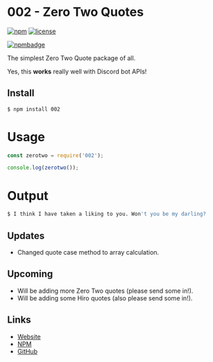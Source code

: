 # 002 - Zero Two Quotes
[![npm](https://img.shields.io/npm/v/002.svg)](https://www.npmjs.com/package/002)
[![license](https://img.shields.io/badge/license-MIT_License_with_anime_exception-green.svg)](https://github.com/8cy/node-002/blob/master/LICENSE)

[![npmbadge](https://nodei.co/npm/002.png)](https://nodei.co/npm/002/)

The simplest Zero Two Quote package of all.

Yes, this **works** really well with Discord bot APIs!

## Install
```sh
$ npm install 002
```

# Usage
```js
const zerotwo = require('002');

console.log(zerotwo());
```

# Output
```sh
$ I think I have taken a liking to you. Won't you be my darling?
```

## Updates
- Changed quote case method to array calculation.

## Upcoming
- Will be adding more Zero Two quotes (please send some in!).
- Will be adding some Hiro quotes (also please send some in!).

## Links

*   [Website](https://kyzer.co/)
*   [NPM](https://npmjs.com/package/002)
*   [GitHub](https://github/com/8cy/node-002)
